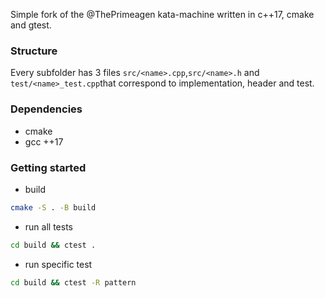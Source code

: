 Simple fork of the @ThePrimeagen kata-machine written in c++17, cmake and gtest.

### Structure
Every subfolder has 3 files `src/<name>.cpp`,`src/<name>.h` and `test/<name>_test.cpp`that correspond to implementation, header and test.

### Dependencies
- cmake
- gcc ++17

### Getting started
- build 

```sh
cmake -S . -B build
```
- run all tests

```sh
cd build && ctest .
```
- run specific test 

```sh
cd build && ctest -R pattern 
```
